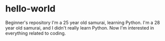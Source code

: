 # hello-world
Beginner's repository
I'm a 25 year old samurai, learning Python.
I'm a 28 year old samurai, and I didn't really learn Python. Now I'm interested in everything related to coding.
